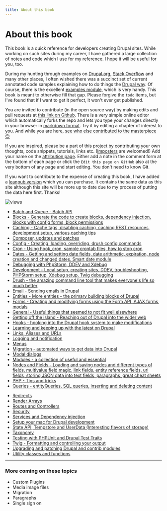 ```yaml
---
title: About this book
---
```


# About this book

This book is a quick reference for developers creating Drupal sites. While working on such sites during my career, I have gathered a large collection of notes and code which I use for my reference. I hope it will be useful for you, too.

During my hunting through examples on [Drupal.org](//www.drupal.org), [Stack Overflow](https://stackoverflow.com/questions/tagged/drupal) and many other places, I often wished there was a succinct set of current annotated code samples explaining how to do things the [Drupal way](https://events.drupal.org/neworleans2016/sessions/drupal-way-philosophy). Of course, there is the excellent [examples module](https://www.drupal.org/project/examples), which is very handy. This book is meant to otherwise fill that gap. Please forgive the `todo` items, but I've found that if I want to get it perfect, it won't ever get published.

You are invited to contribute (in the open source way) by making edits and pull requests at [this link on Github](https://github.com/selwynpolit/d9book/tree/gh-pages/book). There is a very simple online editor which automatically forks the repo and lets you type your changes directly in your browser in [markdown format](https://github.github.com/gfm/). Try it by editing a chapter of interest to you. And while you are here, [see who else contributed to the masterpiece 😉](attribution)

If you are inspired, please be a part of this project by contributing your own thoughts, code snippets, tutorials, links etc. ([Imposters](https://events.drupal.org/drupalcon2021/news/youve-got-notes-about-impostor-syndrome) are welcomed!) Add your name on the [attribution page](attribution). Either add a note in the comment form at the bottom of each page or click the `Edit this page on GitHub` also at the very bottom of any page and start editing. You don't need to know Git.

If you want to contribute to the expense of creating this book, I have added a [leanpub version](https://leanpub.com/drupal10) which you can purchase. It contains the same data as this site although this site will be more up to date due to my process of putting the data here first. Thanks!

![views](https://api.visitor.plantree.me/visitor-badge/pv?label=views&color=informational&namespace=d9book&key=about.md)

- [Batch and Queue - Batch API](bq)
- [Blocks - Generate the code to create blocks, dependency injection, blocks with config forms, block permissions](blocks)
- [Caching - Cache tags, disabling caching, caching REST resources, development setup, various caching tips](caching)
- [Composer, updates and patches](composer)
- [Config - Creating, loading, overriding, drush config commands](config)
- [Cron - Using hook_cron, sample crontab files, how to stop cron](cron)
- [Dates - Getting and setting date fields, date arithmetic, expiration, node creation and changed dates, Smart date module](dates)
- [Debugging with PhpStorm, DDEV and Xdebug](debugging)
- [Development - Local setup, creating sites, DDEV, troubleshooting, PHPStorm setup, Xdebug setup, Twig debugging](development)
- [Drush - the amazing command line tool that makes everyone\'s life so much better](drush)
- [Email - Sending emails in Drupal](email)
- [Entities - More entities - the primary building blocks of Drupal](entities)
- [Forms - Creating and modifying forms using the Form API, AJAX forms, modals](forms)
- [General - Useful things that seemed to not fit well elsewhere](general)
- [Getting off the island - Reaching out of Drupal into the wider web](off-island)
- [Hooks - hooking into the Drupal hook system to make modifications](hooks)
- [Learning and keeping up with the latest on Drupal](learn)
- [Links, Aliases and URLs](links)
- [Logging and notification](logging)
- [Menus](menus)
- [Migration - automated ways to get data into Drupal](migrate)
- [Modal dialogs](modals)
- [Modules - a collection of useful and essential](modules)
- [Nodes and Fields - Loading and saving nodes and different types of fields, multivalue field magic, link fields, entity reference fields, url fields, storing JSON data into text fields, paragraphs, great cheat sheets](nodes-and-fields)
- [PHP - Tips and tricks](php)
- [Queries - entityQueries, SQL queries, inserting and deleting content](queries)
<!-- - [Reaching out of Drupal](reaching-out) -->
- [Redirects](redirects)
- [Render Arrays](render)
- [Routes and Controllers](routes)
- [Security](security)
- [Services and Dependency injection](services)
- [Setup your mac for Drupal development](setup_mac)
- [State API, Tempstore and UserData (Interesting flavors of storage)](state)
- [Taxonomy](taxonomy)
- [Testing with PHPUnit and Drupal Test Traits](dtt)
- [Twig - Formatting and controlling your output](twig)
- [Upgrading and patching Drupal and contrib modules](upgrade)
- [Utility classes and functions](utility)

---

### More coming on these topics

- Custom Plugins
- Media image files
- Migration
- Paragraphs
- Single sign on

